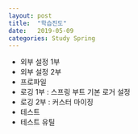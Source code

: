 ```yaml
---
layout: post
title:  "학습진도"
date:   2019-05-09
categories: Study Spring
---
```


+ 외부 설정 1부
+ 외부 설정 2부
+ 프로파일
+ 로깅 1부 : 스프링 부트 기본 로거 설정
+ 로깅 2부 : 커스터 마이징
+ 테스트
+ 테스트 유틸

